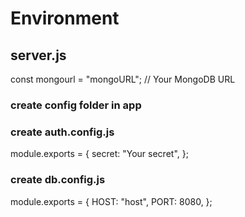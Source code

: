 # Environment

## server.js

const mongourl = "mongoURL"; // Your MongoDB URL

### create config folder in app
### create auth.config.js

module.exports = {
  secret: "Your secret",
};
### create db.config.js
module.exports = {
  HOST: "host",
  PORT: 8080,
};
